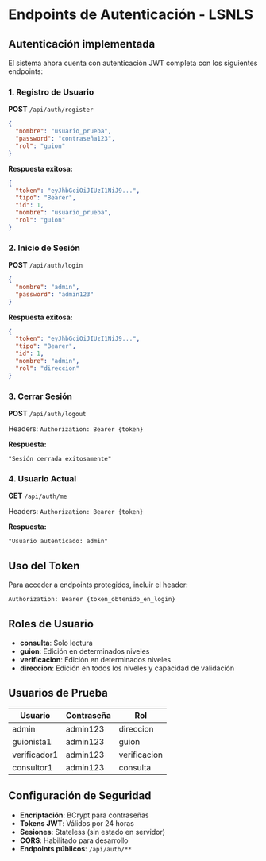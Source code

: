 # Endpoints de Autenticación - LSNLS

## Autenticación implementada

El sistema ahora cuenta con autenticación JWT completa con los siguientes endpoints:

### 1. Registro de Usuario
**POST** `/api/auth/register`

```json
{
  "nombre": "usuario_prueba",
  "password": "contraseña123",
  "rol": "guion"
}
```

**Respuesta exitosa:**
```json
{
  "token": "eyJhbGciOiJIUzI1NiJ9...",
  "tipo": "Bearer",
  "id": 1,
  "nombre": "usuario_prueba",
  "rol": "guion"
}
```

### 2. Inicio de Sesión
**POST** `/api/auth/login`

```json
{
  "nombre": "admin",
  "password": "admin123"
}
```

**Respuesta exitosa:**
```json
{
  "token": "eyJhbGciOiJIUzI1NiJ9...",
  "tipo": "Bearer",
  "id": 1,
  "nombre": "admin",
  "rol": "direccion"
}
```

### 3. Cerrar Sesión
**POST** `/api/auth/logout`

Headers: `Authorization: Bearer {token}`

**Respuesta:**
```
"Sesión cerrada exitosamente"
```

### 4. Usuario Actual
**GET** `/api/auth/me`

Headers: `Authorization: Bearer {token}`

**Respuesta:**
```
"Usuario autenticado: admin"
```

## Uso del Token

Para acceder a endpoints protegidos, incluir el header:
```
Authorization: Bearer {token_obtenido_en_login}
```

## Roles de Usuario

- **consulta**: Solo lectura
- **guion**: Edición en determinados niveles
- **verificacion**: Edición en determinados niveles
- **direccion**: Edición en todos los niveles y capacidad de validación

## Usuarios de Prueba

| Usuario | Contraseña | Rol |
|---------|------------|-----|
| admin | admin123 | direccion |
| guionista1 | admin123 | guion |
| verificador1 | admin123 | verificacion |
| consultor1 | admin123 | consulta |

## Configuración de Seguridad

- **Encriptación**: BCrypt para contraseñas
- **Tokens JWT**: Válidos por 24 horas
- **Sesiones**: Stateless (sin estado en servidor)
- **CORS**: Habilitado para desarrollo
- **Endpoints públicos**: `/api/auth/**` 